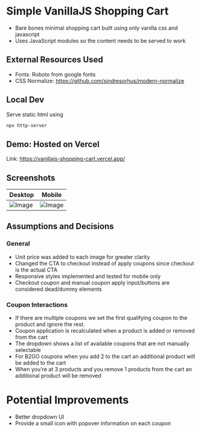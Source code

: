 # Simple VanillaJS Shopping Cart

- Bare bones minimal shopping cart built using only vanilla css and javascript
- Uses JavaScript modules so the content needs to be served to work

## External Resources Used
- Fonts: Roboto from google fonts
- CSS Normalize: https://github.com/sindresorhus/modern-normalize

## Local Dev
Serve static html using

```bash
npx http-server
```

## Demo: Hosted on Vercel
Link: https://vanillajs-shopping-cart.vercel.app/

## Screenshots

| Desktop | Mobile |
| - | - |
| ![Image](https://github.com/user-attachments/assets/ab50e7d2-bfc6-46e1-a270-57204b3c295e)| ![Image](https://github.com/user-attachments/assets/ac73c1bb-5afd-492f-b5b1-8f29af9aaeba) |


## Assumptions and Decisions

### General
- Unit price was added to each image for greater clarity
- Changed the CTA to checkout instead of apply coupons since checkout is the actual CTA
- Responsive styles implemented and tested for mobile only
- Checkout coupon and manual coupon apply input/buttons are considered dead/dummy elements

### Coupon Interactions
- If there are multiple coupons we set the first qualifying coupon to the product and ignore the rest. 
- Coupon application is recalculated when a product is added or removed from the cart
- The dropdown shows a list of available coupons that are not manually selectable
- For B2GO coupons when you add 2 to the cart an additional product will be added to the cart
- When you're at 3 products and you remove 1 products from the cart an additional product will be removed

# Potential Improvements
- Better dropdown UI
- Provide a small icon with popover information on each coupon
